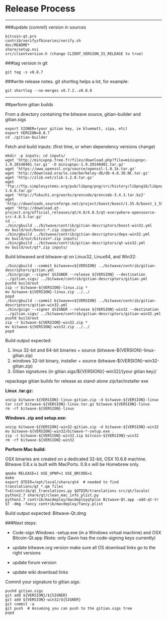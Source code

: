 Release Process
====================

* * *

###update (commit) version in sources


	bitcoin-qt.pro
	contrib/verifysfbinaries/verify.sh
	doc/README*
	share/setup.nsi
	src/clientversion.h (change CLIENT_VERSION_IS_RELEASE to true)

###tag version in git

	git tag -s v0.8.7

###write release notes. git shortlog helps a lot, for example:

	git shortlog --no-merges v0.7.2..v0.8.0

* * *

##perform gitian builds

 From a directory containing the bitwave source, gitian-builder and gitian.sigs
  
	export SIGNER=(your gitian key, ie bluematt, sipa, etc)
	export VERSION=0.8.7
	cd ./gitian-builder

 Fetch and build inputs: (first time, or when dependency versions change)

	mkdir -p inputs; cd inputs/
	wget 'http://miniupnp.free.fr/files/download.php?file=miniupnpc-1.9.20140401.tar.gz' -O miniupnpc-1.9.20140401.tar.gz'
	wget 'https://www.openssl.org/source/openssl-1.0.1k.tar.gz'
	wget 'http://download.oracle.com/berkeley-db/db-4.8.30.NC.tar.gz'
	wget 'http://zlib.net/zlib-1.2.8.tar.gz'
	wget 'ftp://ftp.simplesystems.org/pub/libpng/png/src/history/libpng16/libpng-1.6.8.tar.gz'
	wget 'http://fukuchi.org/works/qrencode/qrencode-3.4.3.tar.bz2'
	wget 'http://downloads.sourceforge.net/project/boost/boost/1.55.0/boost_1_55_0.tar.bz2'
	wget 'http://download.qt-project.org/official_releases/qt/4.8/4.8.5/qt-everywhere-opensource-src-4.8.5.tar.gz'
	cd ..
	./bin/gbuild ../bitwave/contrib/gitian-descriptors/boost-win32.yml
	mv build/out/boost-*.zip inputs/
	./bin/gbuild ../bitwave/contrib/gitian-descriptors/deps-win32.yml
	mv build/out/bitcoin*.zip inputs/
	./bin/gbuild ../bitwave/contrib/gitian-descriptors/qt-win32.yml
	mv build/out/qt*.zip inputs/

 Build bitwaved and bitwave-qt on Linux32, Linux64, and Win32:
  
	./bin/gbuild --commit bitwave=v${VERSION} ../bitwave/contrib/gitian-descriptors/gitian.yml
	./bin/gsign --signer $SIGNER --release ${VERSION} --destination ../gitian.sigs/ ../bitwave/contrib/gitian-descriptors/gitian.yml
	pushd build/out
	zip -r bitwave-${VERSION}-linux.zip *
	mv bitwave-${VERSION}-linux.zip ../../
	popd
	./bin/gbuild --commit bitwave=v${VERSION} ../bitwave/contrib/gitian-descriptors/gitian-win32.yml
	./bin/gsign --signer $SIGNER --release ${VERSION}-win32 --destination ../gitian.sigs/ ../bitwave/contrib/gitian-descriptors/gitian-win32.yml
	pushd build/out
	zip -r bitwave-${VERSION}-win32.zip *
	mv bitwave-${VERSION}-win32.zip ../../
	popd

  Build output expected:

  1. linux 32-bit and 64-bit binaries + source (bitwave-${VERSION}-linux-gitian.zip)
  2. windows 32-bit binary, installer + source (bitwave-${VERSION}-win32-gitian.zip)
  3. Gitian signatures (in gitian.sigs/${VERSION}[-win32]/(your gitian key)/

repackage gitian builds for release as stand-alone zip/tar/installer exe

**Linux .tar.gz:**

	unzip bitwave-${VERSION}-linux-gitian.zip -d bitwave-${VERSION}-linux
	tar czvf bitwave-${VERSION}-linux.tar.gz bitwave-${VERSION}-linux
	rm -rf bitwave-${VERSION}-linux

**Windows .zip and setup.exe:**

	unzip bitwave-${VERSION}-win32-gitian.zip -d bitwave-${VERSION}-win32
	mv bitwave-${VERSION}-win32/bitwave-*-setup.exe .
	zip -r bitwave-${VERSION}-win32.zip bitcoin-${VERSION}-win32
	rm -rf bitwave-${VERSION}-win32

**Perform Mac build:**

  OSX binaries are created on a dedicated 32-bit, OSX 10.6.8 machine.
  Bitwave 0.8.x is built with MacPorts.  0.9.x will be Homebrew only.

	qmake RELEASE=1 USE_UPNP=1 USE_QRCODE=1
	make
	export QTDIR=/opt/local/share/qt4  # needed to find translations/qt_*.qm files
	T=$(contrib/qt_translations.py $QTDIR/translations src/qt/locale)
	python2.7 share/qt/clean_mac_info_plist.py
	python2.7 contrib/macdeploy/macdeployqtplus Bitwave-Qt.app -add-qt-tr $T -dmg -fancy contrib/macdeploy/fancy.plist

 Build output expected: Bitwave-Qt.dmg

###Next steps:

* Code-sign Windows -setup.exe (in a Windows virtual machine) and
  OSX Bitcoin-Qt.app (Note: only Gavin has the code-signing keys currently)

* update bitwave.org version
  make sure all OS download links go to the right versions

* update forum version

* update wiki download links

Commit your signature to gitian.sigs:

	pushd gitian.sigs
	git add ${VERSION}/${SIGNER}
	git add ${VERSION}-win32/${SIGNER}
	git commit -a
	git push  # Assuming you can push to the gitian.sigs tree
	popd

